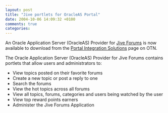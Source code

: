 ```yaml
---
layout: post
title: "Jive portlets for OracleAS Portal"
date: 2004-10-06 14:09:32 +0100
comments: true
categories:
---
```


An Oracle Application Server (OracleAS) Provider for [Jive Forums](http://www.jivesoftware.com/products/forums/) is now available to download from the [Portal Integration Solutions](http://www.oracle.com/technology/products/ias/portal/point_downloads.html#op4j) page on OTN.

The Oracle Application Server (OracleAS) Provider for Jive Forums contains portlets that allow users and administrators to:

* View topics posted on their favorite forums
* Create a new topic or post a reply to one
* Search the forums
* View the hot topics across all forums
* View all topics, forums, categories and users being watched by the user
* View top reward points earners
* Administer the Jive Forums Application
